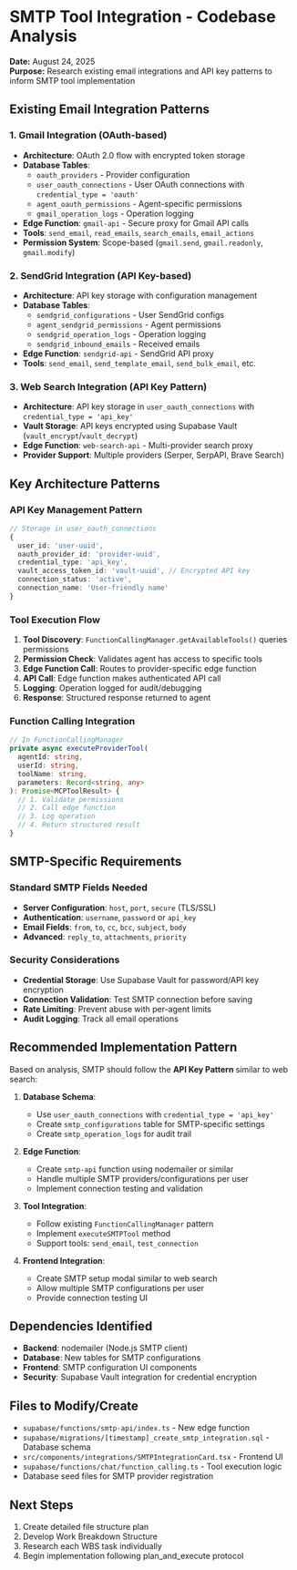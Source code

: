# SMTP Tool Integration - Codebase Analysis

**Date:** August 24, 2025  
**Purpose:** Research existing email integrations and API key patterns to inform SMTP tool implementation

## Existing Email Integration Patterns

### 1. Gmail Integration (OAuth-based)
- **Architecture**: OAuth 2.0 flow with encrypted token storage
- **Database Tables**: 
  - `oauth_providers` - Provider configuration
  - `user_oauth_connections` - User OAuth connections with `credential_type = 'oauth'`
  - `agent_oauth_permissions` - Agent-specific permissions
  - `gmail_operation_logs` - Operation logging
- **Edge Function**: `gmail-api` - Secure proxy for Gmail API calls
- **Tools**: `send_email`, `read_emails`, `search_emails`, `email_actions`
- **Permission System**: Scope-based (`gmail.send`, `gmail.readonly`, `gmail.modify`)

### 2. SendGrid Integration (API Key-based)
- **Architecture**: API key storage with configuration management
- **Database Tables**:
  - `sendgrid_configurations` - User SendGrid configs
  - `agent_sendgrid_permissions` - Agent permissions
  - `sendgrid_operation_logs` - Operation logging
  - `sendgrid_inbound_emails` - Received emails
- **Edge Function**: `sendgrid-api` - SendGrid API proxy
- **Tools**: `send_email`, `send_template_email`, `send_bulk_email`, etc.

### 3. Web Search Integration (API Key Pattern)
- **Architecture**: API key storage in `user_oauth_connections` with `credential_type = 'api_key'`
- **Vault Storage**: API keys encrypted using Supabase Vault (`vault_encrypt`/`vault_decrypt`)
- **Edge Function**: `web-search-api` - Multi-provider search proxy
- **Provider Support**: Multiple providers (Serper, SerpAPI, Brave Search)

## Key Architecture Patterns

### API Key Management Pattern
```typescript
// Storage in user_oauth_connections
{
  user_id: 'user-uuid',
  oauth_provider_id: 'provider-uuid',
  credential_type: 'api_key',
  vault_access_token_id: 'vault-uuid', // Encrypted API key
  connection_status: 'active',
  connection_name: 'User-friendly name'
}
```

### Tool Execution Flow
1. **Tool Discovery**: `FunctionCallingManager.getAvailableTools()` queries permissions
2. **Permission Check**: Validates agent has access to specific tools
3. **Edge Function Call**: Routes to provider-specific edge function
4. **API Call**: Edge function makes authenticated API call
5. **Logging**: Operation logged for audit/debugging
6. **Response**: Structured response returned to agent

### Function Calling Integration
```typescript
// In FunctionCallingManager
private async executeProviderTool(
  agentId: string,
  userId: string,
  toolName: string,
  parameters: Record<string, any>
): Promise<MCPToolResult> {
  // 1. Validate permissions
  // 2. Call edge function
  // 3. Log operation
  // 4. Return structured result
}
```

## SMTP-Specific Requirements

### Standard SMTP Fields Needed
- **Server Configuration**: `host`, `port`, `secure` (TLS/SSL)
- **Authentication**: `username`, `password` or `api_key`
- **Email Fields**: `from`, `to`, `cc`, `bcc`, `subject`, `body`
- **Advanced**: `reply_to`, `attachments`, `priority`

### Security Considerations
- **Credential Storage**: Use Supabase Vault for password/API key encryption
- **Connection Validation**: Test SMTP connection before saving
- **Rate Limiting**: Prevent abuse with per-agent limits
- **Audit Logging**: Track all email operations

## Recommended Implementation Pattern

Based on analysis, SMTP should follow the **API Key Pattern** similar to web search:

1. **Database Schema**: 
   - Use `user_oauth_connections` with `credential_type = 'api_key'`
   - Create `smtp_configurations` table for SMTP-specific settings
   - Create `smtp_operation_logs` for audit trail

2. **Edge Function**: 
   - Create `smtp-api` function using nodemailer or similar
   - Handle multiple SMTP providers/configurations per user
   - Implement connection testing and validation

3. **Tool Integration**:
   - Follow existing `FunctionCallingManager` pattern
   - Implement `executeSMTPTool` method
   - Support tools: `send_email`, `test_connection`

4. **Frontend Integration**:
   - Create SMTP setup modal similar to web search
   - Allow multiple SMTP configurations per user
   - Provide connection testing UI

## Dependencies Identified
- **Backend**: nodemailer (Node.js SMTP client)
- **Database**: New tables for SMTP configurations
- **Frontend**: SMTP configuration UI components
- **Security**: Supabase Vault integration for credential encryption

## Files to Modify/Create
- `supabase/functions/smtp-api/index.ts` - New edge function
- `supabase/migrations/[timestamp]_create_smtp_integration.sql` - Database schema
- `src/components/integrations/SMTPIntegrationCard.tsx` - Frontend UI
- `supabase/functions/chat/function_calling.ts` - Tool execution logic
- Database seed files for SMTP provider registration

## Next Steps
1. Create detailed file structure plan
2. Develop Work Breakdown Structure
3. Research each WBS task individually
4. Begin implementation following plan_and_execute protocol
